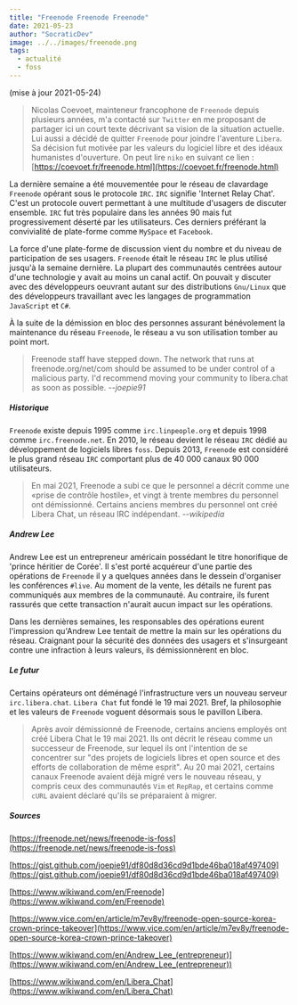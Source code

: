 ```yaml
---
title: "Freenode Freenode Freenode"
date: 2021-05-23
author: "SocraticDev"
image: ../../images/freenode.png
tags:
  - actualité
  - foss
---
```


(mise à jour 2021-05-24)

>Nicolas Coevoet, mainteneur francophone de ``Freenode`` depuis plusieurs années, m'a contacté sur ``Twitter`` en me proposant de partager ici un court texte décrivant sa vision de la situation actuelle.  
>Lui aussi a décidé de quitter ``Freenode`` pour joindre l'aventure ``Libera``. Sa décision fut motivée par les valeurs du logiciel libre et des idéaux humanistes d'ouverture.
>On peut lire ``niko`` en suivant ce lien : [https://coevoet.fr/freenode.html](https://coevoet.fr/freenode.html)

La dernière semaine a été mouvementée pour le réseau de clavardage `Freenode` opérant sous le protocole `IRC`. `IRC` signifie 'Internet Relay Chat'. C'est un protocole ouvert permettant à une multitude d'usagers de discuter ensemble. `IRC` fut très populaire dans les années 90 mais fut progressivement déserté par les utilisateurs. Ces derniers préférant la convivialité de plate-forme comme `MySpace` et `Facebook`.

La force d'une plate-forme de discussion vient du nombre et du niveau de participation de ses usagers. `Freenode` était le réseau `IRC` le plus utilisé jusqu'à la semaine dernière. La plupart des communautés centrées autour d'une technologie y avait au moins un canal actif. On pouvait y discuter avec des développeurs oeuvrant autant sur des distributions `Gnu/Linux` que des développeurs travaillant avec les langages de programmation `JavaScript` et `C#`.

À la suite de la démission en bloc des personnes assurant bénévolement la maintenance du réseau `Freenode`, le réseau a vu son utilisation tomber au point mort.

> Freenode staff have stepped down. The network that runs at freenode.org/net/com should be assumed to be under control of a malicious party. I'd recommend moving your community to libera.chat as soon as possible. <cite>--joepie91</cite>

##### Historique
`Freenode` existe depuis 1995 comme `irc.linpeople.org` et depuis 1998 comme `irc.freenode.net`. En 2010, le réseau devient le réseau `IRC` dédié au développement de logiciels libres `foss`. Depuis 2013, `Freenode` est considéré le plus grand réseau `IRC` comportant plus de 40 000 canaux 90 000 utilisateurs.

> En mai 2021, Freenode a subi ce que le personnel a décrit comme une «prise de contrôle hostile», et vingt à trente membres du personnel ont démissionné. Certains anciens membres du personnel ont créé Libera Chat, un réseau IRC indépendant. <cite>--wikipedia</cite>

##### Andrew Lee
Andrew Lee est un entrepreneur américain possédant le titre honorifique de 'prince héritier de Corée'. Il s'est porté acquéreur d'une partie des opérations de `Freenode` il y a quelques années dans le dessein d'organiser les conférences `#live`. Au moment de la vente, les détails ne furent pas communiqués aux membres de la communauté. Au contraire, ils furent rassurés que cette transaction n'aurait aucun impact sur les opérations.

Dans les dernières semaines, les responsables des opérations eurent l'impression qu'Andrew Lee tentait de mettre la main sur les opérations du réseau. Craignant pour la sécurité des données des usagers et s'insurgeant contre une infraction à leurs valeurs, ils démissionnèrent en bloc.

##### Le futur
Certains opérateurs ont déménagé l'infrastructure vers un nouveau serveur `irc.libera.chat`. `Libera Chat` fut fondé le 19 mai 2021. Bref, la philosophie et les valeurs de `Freenode` voguent désormais sous le pavillon Libera.

> Après avoir démissionné de Freenode, certains anciens employés ont créé Libera Chat le 19 mai 2021. Ils ont décrit le réseau comme un successeur de Freenode, sur lequel ils ont l'intention de se concentrer sur "des projets de logiciels libres et open source et des efforts de collaboration de même esprit". Au 20 mai 2021, certains canaux Freenode avaient déjà migré vers le nouveau réseau, y compris ceux des communautés ``Vim`` et ``RepRap``, et certains comme ``cURL`` avaient déclaré qu'ils se préparaient à migrer.

##### Sources

[https://freenode.net/news/freenode-is-foss](https://freenode.net/news/freenode-is-foss)

[https://gist.github.com/joepie91/df80d8d36cd9d1bde46ba018af497409](https://gist.github.com/joepie91/df80d8d36cd9d1bde46ba018af497409)

[https://www.wikiwand.com/en/Freenode](https://www.wikiwand.com/en/Freenode)

[https://www.vice.com/en/article/m7ev8y/freenode-open-source-korea-crown-prince-takeover](https://www.vice.com/en/article/m7ev8y/freenode-open-source-korea-crown-prince-takeover)

[https://www.wikiwand.com/en/Andrew_Lee_(entrepreneur)](https://www.wikiwand.com/en/Andrew_Lee_(entrepreneur))

[https://www.wikiwand.com/en/Libera_Chat](https://www.wikiwand.com/en/Libera_Chat)
